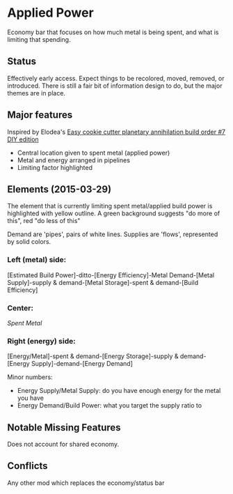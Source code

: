 # Applied Power

Economy bar that focuses on how much metal is being spent, and what is limiting that spending.

## Status

Effectively early access.  Expect things to be recolored, moved, removed, or introduced. There is still a fair bit of information design to do, but the major themes are in place.

## Major features

Inspired by Elodea's [Easy cookie cutter planetary annihilation build order #7 DIY edition](https://forums.uberent.com/threads/cookie-cutter-builds-for-new-players.59452/#post-1059439)

- Central location given to spent metal (applied power)
- Metal and energy arranged in pipelines
- Limiting factor highlighted

## Elements (2015-03-29)

The element that is currently limiting spent metal/applied build power is highlighted with yellow outline.  A green background suggests "do more of this", red "do less of this"

Demand are 'pipes', pairs of white lines. Supplies are 'flows', represented by solid colors.

### Left (metal) side:

[Estimated Build Power]-ditto-[Energy Efficiency]-Metal Demand-[Metal Supply]-supply & demand-[Metal Storage]-spent & demand-[Build Efficiency]

### Center:

*Spent Metal*

### Right (energy) side:

[Energy/Metal]-spent & demand-[Energy Storage]-supply & demand-[Energy Supply]-demand-[Energy Demand]

Minor numbers:
- Energy Supply/Metal Supply: do you have enough energy for the metal you have
- Energy Demand/Build Power: what you target the supply ratio to

## Notable Missing Features

Does not account for shared economy.

## Conflicts

Any other mod which replaces the economy/status bar
